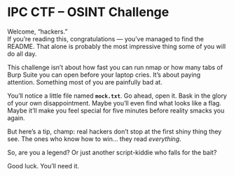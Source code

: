 # IPC CTF – OSINT Challenge

Welcome, “hackers.”  
If you’re reading this, congratulations — you’ve managed to find the README. That alone is probably the most impressive thing some of you will do all day.  

This challenge isn’t about how fast you can run nmap or how many tabs of Burp Suite you can open before your laptop cries. It’s about paying attention. Something most of you are painfully bad at.  

You’ll notice a little file named **`mock.txt`**. Go ahead, open it. Bask in the glory of your own disappointment. Maybe you’ll even find what looks like a flag. Maybe it’ll make you feel special for five minutes before reality smacks you again.  

But here’s a tip, champ: real hackers don’t stop at the first shiny thing they see. The ones who know how to win… they read *everything*.  

So, are you a legend? Or just another script-kiddie who falls for the bait?  

Good luck. You’ll need it.  

